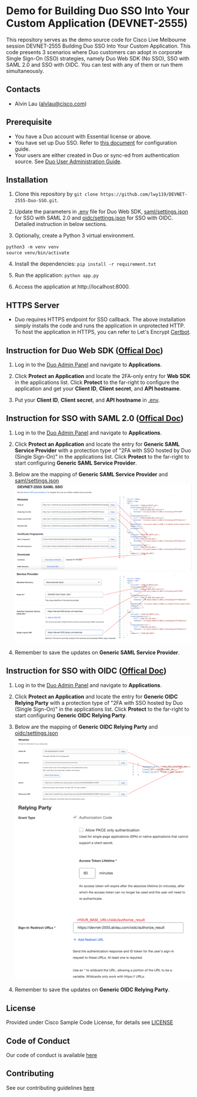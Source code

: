 # Demo for Building Duo SSO Into Your Custom Application (DEVNET-2555)

This repository serves as the demo source code for Cisco Live Melbourne session DEVNET-2555 Building Duo SSO Into Your Custom Application. This code presents 3 scenarios where Duo customers can adopt in corporate Single Sign-On (SSO) strategies, namely Duo Web SDK (No SSO), SSO with SAML 2.0 and SSO with OIDC. You can test with any of them or run them simultaneously.



## Contacts
* Alvin Lau (alvlau@cisco.com)



## Prerequisite
- You have a Duo account with Essential license or above.
- You have set up Duo SSO. Refer to [this document](https://duo.com/docs/sso) for configuration guide.
- Your users are either created in Duo or sync-ed from authentication source. See [Duo User Administration Guide](https://duo.com/docs/administration-users).



## Installation

1. Clone this repository by `git clone https://github.com/lwy119/DEVNET-2555-Duo-SSO.git`.

2. Update the parameters in [.env](./env) file for Duo Web SDK, [saml/settings.json](./saml/settings.json) for SSO with SAML 2.0 and [oidc/settings.json](./oidc/settings.json) for SSO with OIDC. Detailed instruction in below sections.

3. Optionally, create a Python 3 virtual environment.
```
python3 -m venv venv
source venv/bin/activate
```

4. Install the dependencies: `pip install -r requirement.txt`

5. Run the application: `python app.py`

6. Access the application at http://localhost:8000.



## HTTPS Server
- Duo requires HTTPS endpoint for SSO callback. The above installation simply installs the code and runs the application in unprotected HTTP. To host the application in HTTPS, you can refer to Let's Encrypt [Certbot](https://certbot.eff.org/).



## Instruction for Duo Web SDK ([Offical Doc](https://duo.com/docs/duoweb))

1. Log in to the [Duo Admin Panel](https://admin.duosecurity.com/) and navigate to **Applications**.

2. Click **Protect an Application** and locate the 2FA-only entry for **Web SDK** in the applications list. Click **Protect** to the far-right to configure the application and get your **Client ID**, **Client secret**, and **API hostname**.

3. Put your **Client ID**, **Client secret**, and **API hostname** in [.env](./.env).



## Instruction for SSO with SAML 2.0 ([Offical Doc](https://duo.com/docs/sso-generic))

1. Log in to the [Duo Admin Panel](https://admin.duosecurity.com/) and navigate to **Applications**.

2. Click **Protect an Application** and locate the entry for **Generic SAML Service Provider** with a protection type of "2FA with SSO hosted by Duo (Single Sign-On)" in the applications list. Click **Protect** to the far-right to start configuring **Generic SAML Service Provider**.

3. Below are the mapping of **Generic SAML Service Provider** and [saml/settings.json](./saml/settings.json)
![IDP Parameters Mapping](./images/idp_mapping.png)
![SP Parameters Mapping](./images/sp_mapping.png)

4. Remember to save the updates on **Generic SAML Service Provider**.



## Instruction for SSO with OIDC ([Offical Doc](https://duo.com/docs/sso-oidc-generic))

1. Log in to the [Duo Admin Panel](https://admin.duosecurity.com/) and navigate to **Applications**.

2. Click **Protect an Application** and locate the entry for **Generic OIDC Relying Party** with a protection type of "2FA with SSO hosted by Duo (Single Sign-On)" in the applications list. Click **Protect** to the far-right to start configuring **Generic OIDC Relying Party**.

3. Below are the mapping of **Generic OIDC Relying Party** and [oidc/settings.json](./oidc/settings.json)
![OP Parameters Mapping](./images/op_mapping.png)
![RP Parameters Mapping](./images/rp_mapping.png)

4. Remember to save the updates on **Generic OIDC Relying Party**.



## License
Provided under Cisco Sample Code License, for details see [LICENSE](./LICENSE)



## Code of Conduct
Our code of conduct is available [here](./CODE_OF_CONDUCT.md)



## Contributing
See our contributing guidelines [here](./CONTRIBUTING.md)
